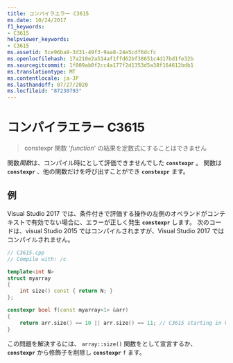 ```yaml
---
title: コンパイラエラー C3615
ms.date: 10/24/2017
f1_keywords:
- C3615
helpviewer_keywords:
- C3615
ms.assetid: 5ce96ba9-3d31-49f3-9aa8-24e5cdf6dcfc
ms.openlocfilehash: 17a210e2a514af1ffd62bf38651c4d17bd1fe32b
ms.sourcegitcommit: 1f009ab0f2cc4a177f2d1353d5a38f164612bdb1
ms.translationtype: MT
ms.contentlocale: ja-JP
ms.lasthandoff: 07/27/2020
ms.locfileid: "87230793"
---
```

# <a name="compiler-error-c3615"></a>コンパイラエラー C3615

> constexpr 関数 '*function*' の結果を定数式にすることはできません

関数*関数*は、コンパイル時にとして評価できませんでした **`constexpr`** 。 関数は **`constexpr`** 、他の関数だけを呼び出すことができ **`constexpr`** ます。

## <a name="example"></a>例

Visual Studio 2017 では、条件付きで評価する操作の左側のオペランドがコンテキストで有効でない場合に、エラーが正しく発生 **`constexpr`** します。 次のコードは、visual Studio 2015 ではコンパイルされますが、Visual Studio 2017 ではコンパイルされません。

```cpp
// C3615.cpp
// Compile with: /c

template<int N>
struct myarray
{
    int size() const { return N; }
};

constexpr bool f(const myarray<1> &arr)
{
    return arr.size() == 10 || arr.size() == 11; // C3615 starting in Visual Studio 2017
}
```

この問題を解決するには、 `array::size()` 関数をとして宣言するか、 **`constexpr`** から修飾子を削除し **`constexpr`** `f` ます。
